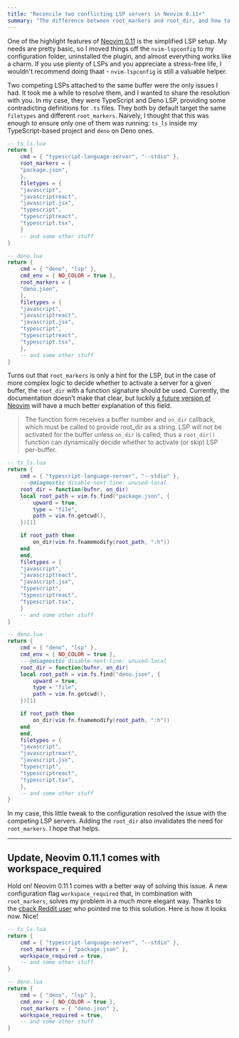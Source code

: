 ```yaml
---
title: "Reconcile two conflicting LSP servers in Neovim 0.11+"
summary: "The difference between root_markers and root_dir, and how to use it to conditionally activate a server per buffer."
---
```


One of the highlight features of [Neovim 0.11](https://neovim.io/news/2025/03) is the simplified LSP setup. My needs are pretty basic, so I moved things off the `nvim-lspconfig` to my configuration folder, uninstalled the plugin, and almost everything works like a charm. If you use plenty of LSPs and you appreciate a stress-free life, I wouldn't recommend doing thaat - `nvim-lspconfig` is still a valuable helper.

Two competing LSPs attached to the same buffer were the only issues I had. It took me a while to resolve them, and I wanted to share the resolution with you. In my case, they were TypeScript and Deno LSP, providing some contradicting definitions for `.ts` files. They both by default target the same `filetypes` and different `root_markers`. Naively, I thought that this was enough to ensure only one of them was running: `ts_ls` inside my TypeScript-based project and `deno` on Deno ones.

```lua
-- ts_ls.lua
return {
    cmd = { "typescript-language-server", "--stdio" },
    root_markers = {
	"package.json",
    },
    filetypes = {
	"javascript",
	"javascriptreact",
	"javascript.jsx",
	"typescript",
	"typescriptreact",
	"typescript.tsx",
    }
    -- and some other stuff
}
```

```lua
-- deno.lua
return {
    cmd = { "deno", "lsp" },
    cmd_env = { NO_COLOR = true },
    root_markers = {
	"deno.json",
    },
    filetypes = {
	"javascript",
	"javascriptreact",
	"javascript.jsx",
	"typescript",
	"typescriptreact",
	"typescript.tsx",
    },
    -- and some other stuff
}
```

Turns out that `root_markers` is only a hint for the LSP, but in the case of more complex logic to decide whether to activate a server for a given buffer, the `root_dir` with a function signature should be used. Currently, the documentation doesn’t make that clear, but luckily [a future version of Neovim](https://github.com/neovim/neovim/pull/33446/files) will have a much better explanation of this field.

> The function form receives a buffer number and `on_dir` callback, which must be called to provide root_dir as a string. LSP will not be activated for the buffer unless `on_dir` is called; thus a `root_dir()` function can dynamically decide whether to activate (or skip) LSP per-buffer.

```lua {hl_lines=["5-15"]}
-- ts_ls.lua
return {
    cmd = { "typescript-language-server", "--stdio" },
    ---@diagnostic disable-next-line: unused-local
    root_dir = function(bufnr, on_dir)
	local root_path = vim.fs.find("package.json", {
	    upward = true,
	    type = "file",
	    path = vim.fn.getcwd(),
	})[1]

	if root_path then
	    on_dir(vim.fn.fnamemodify(root_path, ":h"))
	end
    end,
    filetypes = {
	"javascript",
	"javascriptreact",
	"javascript.jsx",
	"typescript",
	"typescriptreact",
	"typescript.tsx",
    }
    -- and some other stuff
}
```

```lua {hl_lines=["6-16"]}
-- deno.lua
return {
    cmd = { "deno", "lsp" },
    cmd_env = { NO_COLOR = true },
    ---@diagnostic disable-next-line: unused-local
    root_dir = function(bufnr, on_dir)
	local root_path = vim.fs.find("deno.json", {
	    upward = true,
	    type = "file",
	    path = vim.fn.getcwd(),
	})[1]

	if root_path then
	    on_dir(vim.fn.fnamemodify(root_path, ":h"))
	end
    end,
    filetypes = {
	"javascript",
	"javascriptreact",
	"javascript.jsx",
	"typescript",
	"typescriptreact",
	"typescript.tsx",
    },
    -- and some other stuff
}
```

In my case, this little tweak to the configuration resolved the issue with the competing LSP servers. Adding the `root_dir` also invalidates the need for `root_markers`. I hope that helps.

---

## Update, Neovim 0.11.1 comes with workspace_required

Hold on! Neovim 0.11.1 comes with a better way of solving this issue. A new configuration flag `workspace_required` that, in combination with `root_markers`, solves my problem in a much more elegant way. Thanks to the [cback Reddit user](https://www.reddit.com/user/cbackas/) who pointed me to this solution. Here is how it looks now. Nice!

```lua {hl_lines=["5"]}
-- ts_ls.lua
return {
    cmd = { "typescript-language-server", "--stdio" },
    root_markers = { "package.json" },
    workspace_required = true,
    -- and some other stuff
}
```

```lua {hl_lines=["6"]}
-- deno.lua
return {
    cmd = { "deno", "lsp" },
    cmd_env = { NO_COLOR = true },
    root_markers = { "deno.json" },
    workspace_required = true,
    -- and some other stuff
}
```
